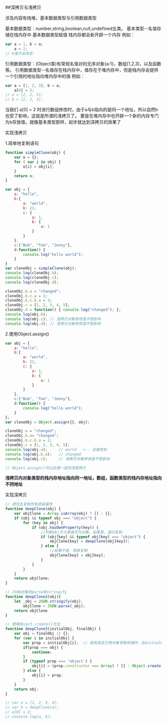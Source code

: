 ##深拷贝与浅拷贝

涉及内容有栈堆，基本数据类型与引用数据类型

基本数据类型：number,string,boolean,null,undefined五类。
基本类型--名值存储在栈内存中
基本数据类型赋值 栈内存都会新开辟一个内存
例如：

```javascript
var a = 1, b = a; 
    a = 2; 
// b值不会改变.
```

引用数据类型：(Object类)有常规名值对的无序对象{a:1}，数组[1,2,3]，以及函数等。
引用数据类型--名值存在栈内存中，值存在于堆内存中，但是栈内存会提供一个引用的地址指向堆内存中的值
例如：

```javascript
var a = [1, 2, 3], b = a;
    a[0] = 2;
// a = [2, 2, 3];
// b = [2, 2, 3];
```

当我们 a[0] = 2 时进行数组修改时，由于a与b指向的是同一个地址，所以自然b也受了影响，这就是所谓的浅拷贝了。
要是在堆内存中也开辟一个新的内存专门为b存放值，就像基本类型那样，起步就达到深拷贝的效果了

实现浅拷贝

1.简单地复制语句
```javascript
function simpleClone(obj) {    
    var o = {};    
    for ( var i in obj) {
        o[i] = obj[i];
    }    
    return o;
}

var obj = {
    a: "hello",
    b:{
        a: "world",
        b: 21,
        c: {
            a: 1,
            b: {
                a: 1
            }
        }
    },
    c:["Bob", "Tom", "Jenny"],
    d:function() {
        console.log("hello world");
    }
}
var cloneObj = simpleClone(obj); 
console.log(cloneObj.b); 
console.log(cloneObj.c);
console.log(cloneObj.d);

cloneObj.b.a = "changed";
cloneObj.b.c.a = 2;
cloneObj.b.c.b.a = 2;
cloneObj.c = [1, 2, 3, 4, 5];
cloneObj.d = function() { console.log("changed"); };
console.log(obj.b);
console.log(obj.c); // 浅拷贝对象修改值不受影响
console.log(obj.d); // 浅拷贝对象修改值不受影响

```

2.使用Object.assign()

```javascript
var obj = { 
    a: "hello",
    b:{
        a: "world",
        b: 21,
        c: {
            a: 1,
            b: {
                a: 1
            }
        }
    },
    c:["Bob", "Tom", "Jenny"],
    d:function() {
        console.log("hello world");
    }
};
var cloneObj = Object.assign({}, obj);

cloneObj.a = "changed";
cloneObj.b.a= "changed";
cloneObj.b.c.b.a = 2;
cloneObj.c = [1, 2, 3, 4, 5];
console.log(obj.a);     // world   <-- 沒被改到
console.log(obj.b.a);   // changed
console.log(obj.c);     // 浅拷贝对象修改值不受影响

// Object.assign()可以处理一层的深度拷贝

```

**浅拷贝内对象类型的栈内存地址指向同一地址，数组，函数类型的栈内存地址指向不同地址**

实现深拷贝

```javascript
// 递归去复制所有层级属性
function deepClone(obj) {
    var objClone = Array.isArray(obj) ? [] : {};
    if (obj && typeof obj === "object") {
        for (key in obj) {
            if (obj.hasOwnProperty(key)) {
                //判断obj子元素是否为对象，如果是，递归复制
                if (obj[key] && typeof obj[key] === "object") {
                    objClone[key] = deepClone(obj[key]);
                } else {
                    //如果不是，简单复制
                    objClone[key] = obj[key];
                }
            }
        }
    }
    return objClone;
}

// JSON对象的parse和stringify
function deepClone2(obj){
    let _obj = JSON.stringify(obj),
        objClone = JSON.parse(_obj);
    return objClone
}

// 使用Object.create()方法
function deepClone3(initialObj, finalObj) {    
    var obj = finalObj || {};    
    for (var i in initialObj) {        
        var prop = initialObj[i];  // 避免相互引用对象导致死循环，如initialObj.a = initialObj的情况
        if(prop === obj) {            
            continue;
        }        
        if (typeof prop === 'object') {
            obj[i] = (prop.constructor === Array) ? [] : Object.create(prop);
        } else {
            obj[i] = prop;
        }
    }    
    return obj;
}

// var a = [1, 2, 3, 4];
// var b = deepClone(a);
// a[0] = 2;
// console.log(a, b);

```